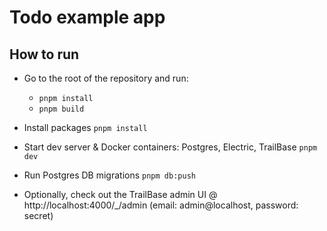 # Todo example app

## How to run

- Go to the root of the repository and run:

  - `pnpm install`
  - `pnpm build`

- Install packages
  `pnpm install`

- Start dev server & Docker containers: Postgres, Electric, TrailBase
  `pnpm dev`

- Run Postgres DB migrations
  `pnpm db:push`

- Optionally, check out the TrailBase admin UI @ http://localhost:4000/\_/admin
  (email: admin@localhost, password: secret)
